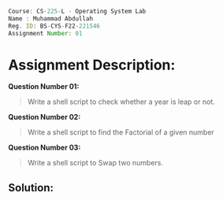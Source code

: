 ```jsx
Course: CS-225-L - Operating System Lab
Name : Muhammad Abdullah
Reg. ID: BS-CYS-F22-221546
Assignment Number: 01
```

# Assignment Description:

**Question Number 01:**

> Write a shell script to check whether a year is leap or not.

**Question Number 02:**

> Write a shell script to find the Factorial of a given number

**Question Number 03:**

> Write a shell script to Swap two numbers.

## Solution:

